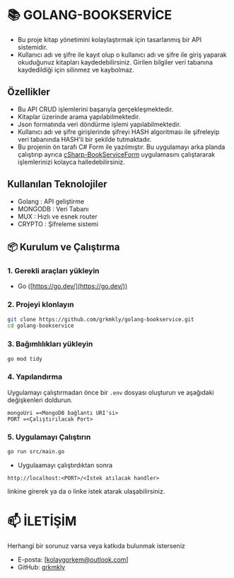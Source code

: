 # 📚 GOLANG-BOOKSERVİCE
* Bu proje kitap yönetimini kolaylaştırmak için tasarlanmış bir API sistemidir.
* Kullanıcı adı ve şifre ile kayıt olup o kullanıcı adı ve şifre ile giriş yaparak okuduğunuz kitapları kaydedebilirsiniz. Girilen bilgiler veri tabanına kaydedildiği için silinmez ve kaybolmaz.

## Özellikler
* Bu API CRUD işlemlerini başarıyla gerçekleşmektedir.
* Kitaplar üzerinde arama yapılabilmektedir.
* Json formatında veri döndürme işlemi yapılabilmektedir.
* Kullanıcı adı ve şifre girişlerinde şifreyi HASH algoritması ile şifreleyip veri tabanında HASH'li bir şekilde tutmaktadır.
* Bu projenin ön tarafı C# Form ile yazılmıştır. Bu uygulamayı arka planda çalıştırıp ayrıca [cSharp-BookServiceForm](https://github.com/grkmkly/cSharp-BookServiceForm) uygulamasını çalıştararak işlemlerinizi kolayca halledebilirsiniz.

## Kullanılan Teknolojiler
* Golang : API geliştirme
* MONGODB : Veri Tabanı
* MUX : Hızlı ve esnek router
* CRYPTO : Şifreleme sistemi

## 📦 Kurulum ve Çalıştırma  

### 1. Gerekli araçları yükleyin  

- Go ([https://go.dev/](https://go.dev/))  

### 2. Projeyi klonlayın  

```bash
git clone https://github.com/grkmkly/golang-bookservice.git
cd golang-bookservice
```

### 3. Bağımlılıkları yükleyin

```bash
go mod tidy
```

### 4. Yapılandırma
Uygulamayı çalıştırmadan önce bir `.env` dosyası oluşturun ve aşağıdaki değişkenleri doldurun.

```plaintext
mongoUri =<MongoDB bağlantı URI'si>
PORT =<Çalıştırılacak Port>
```

### 5. Uygulamayı Çalıştırın
```bash
go run src/main.go
```

* Uygulaamayı çalıştırdıktan sonra

```plaintext
http://localhost:<PORT>/<İstek atılacak handler> 
````
linkine girerek ya da o linke istek atarak ulaşabilirsiniz.

# 📫 İLETİŞİM

Herhangi bir sorunuz varsa veya katkıda bulunmak isterseniz

* E-posta: [kolaygorkem@outlook.com]
* GitHub: [grkmkly](github.com/grkmkly)


